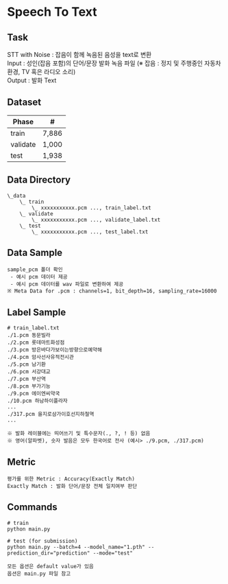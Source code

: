 # Speech To Text

## Task
STT with Noise : 잡음이 함께 녹음된 음성을 text로 변환\
Input : 성인(잡음 포함)의 단어/문장 발화 녹음 파일 (※ 잡음 : 정지 및 주행중인 자동차 환경, TV 혹은 라디오 소리)\
Output : 발화 Text

## Dataset
| Phase | # |
| - | - |
| train | 7,886 |
| validate | 1,000 |
| test | 1,938 |


## Data Directory
```
\_data
    \_ train
        \_ xxxxxxxxxxx.pcm ..., train_label.txt
    \_ validate
        \_ xxxxxxxxxxx.pcm ..., validate_label.txt
    \_ test
        \_ xxxxxxxxxxx.pcm ..., test_label.txt

```
## Data Sample
```
sample_pcm 폴더 확인
 - 예시 pcm 데이터 제공
 - 예시 pcm 데이터를 wav 파일로 변환하여 제공
※ Meta Data for .pcm : channels=1, bit_depth=16, sampling_rate=16000
```

## Label Sample
```
# train_label.txt
./1.pcm 동문빌라
./2.pcm 롯데마트화성점
./3.pcm 방은바다가보이는방향으로예약해
./4.pcm 암사선사유적전시관
./5.pcm 남기환
./6.pcm 서강대교
./7.pcm 부산역
./8.pcm 부가기능
./9.pcm 에이엔씨약국
./10.pcm 하남하이플라자
...
./317.pcm 을지로삼가이호선지하철역
...

※ 발화 레이블에는 띄어쓰기 및 특수문자(., ?, ! 등) 없음
※ 영어(알파벳), 숫자 발음은 모두 한국어로 전사 (예시> ./9.pcm, ./317.pcm)

```

## Metric
```
평가를 위한 Metric : Accuracy(Exactly Match)
Exactly Match : 발화 단어/문장 전체 일치여부 판단

```

## Commands
```
# train
python main.py 

# test (for submission)
python main.py --batch=4 --model_name="1.pth" --prediction_dir="prediction" --mode="test" 

모든 옵션은 default value가 있음
옵션은 main.py 파일 참고
```
